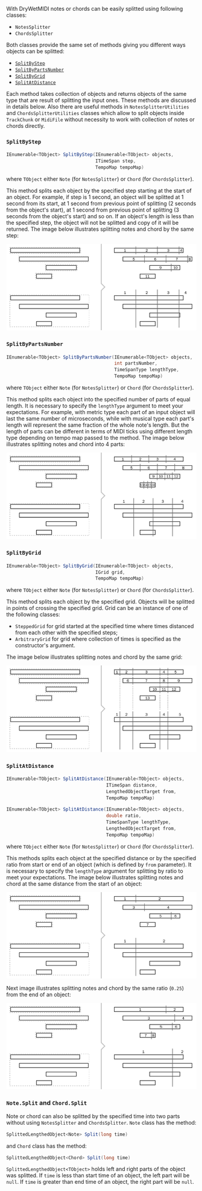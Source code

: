 With DryWetMIDI notes or chords can be easily splitted using following classes:
* `NotesSplitter`
* `ChordsSplitter`

Both classes provide the same set of methods giving you different ways objects can be splitted:
* [`SplitByStep`](#splitbystep)
* [`SplitByPartsNumber`](#splitbypartsnumber)
* [`SplitByGrid`](#splitbygrid)
* [`SplitAtDistance`](#splitatdistance)

Each method takes collection of objects and returns objects of the same type that are result of splitting the input ones. These methods are discussed in details below. Also there are useful methods in `NotesSplitterUtilities` and `ChordsSplitterUtilities` classes which allow to split objects inside `TrackChunk` or `MidiFile` without necessity to work with collection of notes or chords directly.

### `SplitByStep`

```csharp
IEnumerable<TObject> SplitByStep(IEnumerable<TObject> objects,
                                 ITimeSpan step,
                                 TempoMap tempoMap)
```
where `TObject` either `Note` (for `NotesSplitter`) or `Chord` (for `ChordsSplitter`).

This method splits each object by the specified step starting at the start of an object. For example, if step is 1 second, an object will be splitted at 1 second from its start, at 1 second from previous point of splitting (2 seconds from the object's start), at 1 second from previous point of splitting (3 seconds from the object's start) and so on. If an object's length is less than the specified step, the object will not be splitted and copy of it will be returned. The image below illustrates splitting notes and chord by the same step:

![Split by step](Images/LengthedObjectsSplitter/SplitByStep.png)

### `SplitByPartsNumber`

```csharp
IEnumerable<TObject> SplitByPartsNumber(IEnumerable<TObject> objects,
                                        int partsNumber,
                                        TimeSpanType lengthType,
                                        TempoMap tempoMap)
```
where `TObject` either `Note` (for `NotesSplitter`) or `Chord` (for `ChordsSplitter`).

This method splits each object into the specified number of parts of equal length. It is necessary to specify the `lengthType` argument to meet your expectations. For example, with metric type each part of an input object will last the same number of microseconds, while with musical type each part's length will represent the same fraction of the whole note's length. But the length of parts can be different in terms of MIDI ticks using different length type depending on tempo map passed to the method. The image below illustrates splitting notes and chord into 4 parts:

![Split by parts number](Images/LengthedObjectsSplitter/SplitByPartsNumber.png)

### `SplitByGrid`

```csharp
IEnumerable<TObject> SplitByGrid(IEnumerable<TObject> objects,
                                 IGrid grid,
                                 TempoMap tempoMap)
```
where `TObject` either `Note` (for `NotesSplitter`) or `Chord` (for `ChordsSplitter`).

This method splits each object by the specified grid. Objects will be splitted in points of crossing the specified grid. Grid can be an instance of one of the following classes:
* `SteppedGrid` for grid started at the specified time where times distanced from each other with the specified steps;
* `ArbitraryGrid` for grid where collection of times is specified as the constructor's argument.

The image below illustrates splitting notes and chord by the same grid:

![Split by grid](Images/LengthedObjectsSplitter/SplitByGrid.png)

### `SplitAtDistance`

```csharp
IEnumerable<TObject> SplitAtDistance(IEnumerable<TObject> objects,
                                     ITimeSpan distance,
                                     LengthedObjectTarget from,
                                     TempoMap tempoMap)
```
```csharp
IEnumerable<TObject> SplitAtDistance(IEnumerable<TObject> objects,
                                     double ratio,
                                     TimeSpanType lengthType,
                                     LengthedObjectTarget from,
                                     TempoMap tempoMap)
```
where `TObject` either `Note` (for `NotesSplitter`) or `Chord` (for `ChordsSplitter`).

This methods splits each object at the specified distance or by the specified ratio from start or end of an object (which is defined by `from` parameter). It is necessary to specify the `lengthType` argument for splitting by ratio to meet your expectations. The image below illustrates splitting notes and chord at the same distance from the start of an object:

![Split at distance by step from start](Images/LengthedObjectsSplitter/SplitAtDistanceByStepFromStart.png)

Next image illustrates splitting notes and chord by the same ratio (`0.25`) from the end of an object:

![Split at distance by ratio from end](Images/LengthedObjectsSplitter/SplitAtDistanceByRatioFromEnd.png)

### `Note.Split` and `Chord.Split`

Note or chord can also be splitted by the specified time into two parts without using `NotesSplitter` and `ChordsSplitter`. `Note` class has the method:

```csharp
SplittedLengthedObject<Note> Split(long time)
```

and `Chord` class has the method:

```csharp
SplittedLengthedObject<Chord> Split(long time)
```

`SplittedLengthedObject<TObject>` holds left and right parts of the object was splitted. If `time` is less than start time of an object, the left part will be `null`. If `time` is greater than end time of an object, the right part will be `null`.